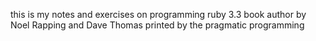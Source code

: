 this is my notes and exercises on programming ruby 3.3 book author by 
Noel Rapping and Dave Thomas printed by the pragmatic programming